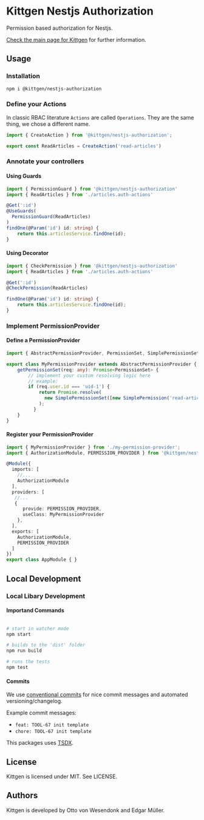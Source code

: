 # Kittgen Nestjs Authorization

Permission based authorization for Nestjs.

[Check the main page for Kittgen](https://github.com/kittgen/kittgen-nestjs/blob/main/README.md) for further information.

## Usage

### Installation

```bash
npm i @kittgen/nestjs-authorization
```
### Define your Actions
In classic RBAC literature `Actions` are called `Operations`. They are the same thing, we chose a different name.

```ts
import { CreateAction } from '@kittgen/nestjs-authorization';

export const ReadArticles = CreateAction('read-articles')
```

### Annotate your controllers

#### Using Guards

```ts
import { PermissionGuard } from '@kittgen/nestjs-authorization'
import { ReadArticles } from './articles.auth-actions'

@Get(':id')
@UseGuards(
  PermissionGuard(ReadArticles)
)
findOne(@Param('id') id: string) {
    return this.articlesService.findOne(id);
}
```
#### Using Decorator

```ts
import { CheckPermission } from '@kittgen/nestjs-authorization'
import { ReadArticles } from './articles.auth-actions'

@Get(':id')
@CheckPermission(ReadArticles)

findOne(@Param('id') id: string) {
    return this.articlesService.findOne(id);
}
```

### Implement PermissionProvider

#### Define a PermissionProvider

```ts
import { AbstractPermissionProvider, PermissionSet, SimplePermissionSet, SimplePermission } from '@kittgen/nestjs-authorization'

export class MyPermissionProvider extends AbstractPermissionProvider {
    getPermissionSet(req: any): Promise<PermissionSet> {  
        // implement your custom resolving logic here
        // example:
        if (req.user.id === 'uid-1') {
            return Promise.resolve(
              new SimplePermissionSet([new SimplePermission('read-article')]),
            );
          }
    }
}
```
#### Register your PermissionProvider
```ts
import { MyPermissionProvider } from './my-permission-provider';
import { AuthorizationModule, PERMISSION_PROVIDER } from '@kittgen/nestjs-authorization'

@Module({
  imports: [
    //...
    AuthorizationModule
  ],
  providers: [
   //...
   {
      provide: PERMISSION_PROVIDER,
      useClass: MyPermissionProvider
    },
  ],
  exports: [
    AuthorizationModule,
    PERMISSION_PROVIDER
  ]
})
export class AppModule { }
```

## Local Development

### Local Libary Development

#### Importand Commands
```bash

# start in watcher mode
npm start

# builds to the 'dist' folder
npm run build

# runs the tests
npm test

```

#### Commits

We use [conventional commits](https://www.conventionalcommits.org/en/v1.0.0/) for nice commit messages and automated versioning/changelog.

Example commit messages:
- `feat: TOOL-67 init template`
- `chore: TOOL-67 init template`


This packages uses [TSDX](https://github.com/jaredpalmer/tsdx).

## License

Kittgen is licensed under MIT. See LICENSE.

## Authors

Kittgen is developed by Otto von Wesendonk and Edgar Müller.
